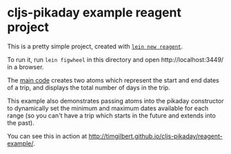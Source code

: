 # cljs-pikaday example reagent project

This is a pretty simple project, created with 
[`lein new reagent`](https://github.com/reagent-project/reagent-template). 

To run it, run `lein figwheel` in this directory and open http://localhost:3449/
in a browser.

The [main code](src/cljs/cljs_pikaday_reagent_example/core.cljs) 
creates two atoms which represent the start and end dates of a trip, and 
displays the total number of days in the trip.

This example also demonstrates passing atoms into the pikaday constructor 
to dynamically set the minimum and maximum dates available for each range 
(so you can't have a trip which starts in the future and extends into the 
past).

You can see this in action at 
http://timgilbert.github.io/cljs-pikaday/reagent-example/.
